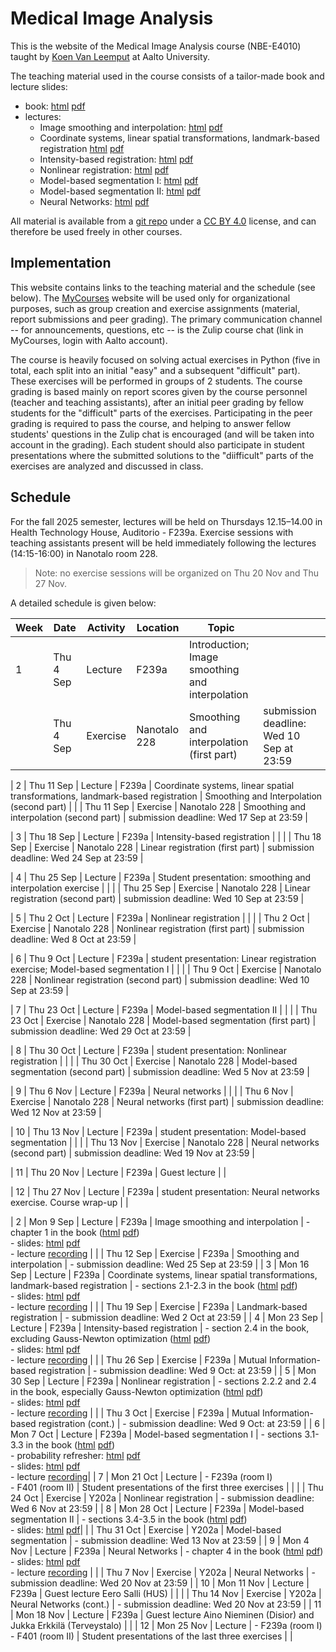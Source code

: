 # Medical Image Analysis

This is the website of the Medical Image Analysis course (NBE-E4010) taught by [Koen Van Leemput](https://users.aalto.fi/vanlek2) at Aalto University.

The teaching material used in the course consists of a tailor-made book and lecture slides:  
- book: [html](book/html/index.html) [pdf](book/mia.pdf)
- lectures:
  + Image smoothing and interpolation: [html](lecture_slides/smoothing_and_interpolation/html/index.html) [pdf](lecture_slides/smoothing_and_interpolation/smoothing_and_interpolation.pdf)
  + Coordinate systems, linear spatial transformations, landmark-based registration [html](lecture_slides/landmark_based_registration/html/index.html) [pdf](lecture_slides/landmark_based_registration/landmark_based_registration.pdf)
  + Intensity-based registration: [html](lecture_slides/intensity_based_registration/html/index.html) [pdf](lecture_slides/intensity_based_registration/intensity_based_registration.pdf)
  + Nonlinear registration: [html](lecture_slides/nonlinear_registration/html/index.html) [pdf](lecture_slides/nonlinear_registration/nonlinear_registration.pdf)
  + Model-based segmentation I: [html](lecture_slides/model_based_segmentation_I/html/index.html) [pdf](lecture_slides/model_based_segmentation_I/model_based_segmentation_I.pdf)
  + Model-based segmentation II: [html](lecture_slides/model_based_segmentation_II/html/index.html) [pdf](lecture_slides/model_based_segmentation_II/model_based_segmentation_II.pdf)
  + Neural Networks: [html](lecture_slides/neural_networks/html/index.html) [pdf](lecture_slides/neural_networks/neural_networks.pdf)

All material is available from a [git repo](https://github.com/leempko/mia/) under a [CC BY 4.0](https://creativecommons.org/licenses/by/4.0/) license, and can therefore be used freely in other courses.

## Implementation

This website contains links to the teaching material and the schedule (see below). The [MyCourses](https://mycourses.aalto.fi/user/index.php?id=49017) website will be used only for organizational purposes, such as group creation and exercise assignments (material, report submissions and peer grading). The primary communication channel -- for announcements, questions, etc -- is the Zulip course chat (link in MyCourses, login with Aalto account).

The course is heavily focused on solving actual exercises in Python (five in total, each split into an initial "easy" and a subsequent "difficult" part). These exercises will be performed in groups of 2 students. The course grading is based mainly on report scores given by the course personnel (teacher and teaching assistants), after an initial peer grading by fellow students for the "difficult" parts of the exercises. Participating in the peer grading is required to pass the course, and helping to answer fellow students' questions in the Zulip chat is encouraged (and will be taken into account in the grading). Each student should also participate in student presentations where the submitted solutions to the "diifficult" parts of the exercises are analyzed and discussed in class.


## Schedule

For the fall 2025 semester, lectures will be held on Thursdays 12.15–14.00 in Health Technology House, Auditorio - F239a. Exercise sessions with teaching assistants present will be held immediately following the lectures (14:15-16:00) in Nanotalo room 228.

> Note: no exercise sessions will be organized on Thu 20 Nov and Thu 27 Nov.


A detailed schedule is given below:

| Week |  Date | Activity | Location | Topic |  |
| --- | ---   | ---      | ---   | --- | --- |
| 1 | Thu 4 Sep | Lecture  |  F239a | Introduction; Image smoothing and interpolation | |
|   | Thu 4 Sep | Exercise | Nanotalo 228 | Smoothing and interpolation (first part) | submission deadline: Wed 10 Sep at 23:59 |

| 2 | Thu 11 Sep | Lecture  |  F239a | Coordinate systems, linear spatial transformations, landmark-based registration | Smoothing and Interpolation (second part) |
|   | Thu 11 Sep | Exercise | Nanotalo 228 | Smoothing and interpolation (second part) | submission deadline: Wed 17 Sep at 23:59 |

| 3 | Thu 18 Sep | Lecture  |  F239a | Intensity-based registration | |
|   | Thu 18 Sep | Exercise | Nanotalo 228 | Linear registration (first part) | submission deadline: Wed 24 Sep at 23:59 |

| 4 | Thu 25 Sep | Lecture  |  F239a | Student presentation: smoothing and interpolation exercise | |
|   | Thu 25 Sep | Exercise | Nanotalo 228 |  Linear registration (second part) | submission deadline: Wed 10 Sep at 23:59 |

| 5 | Thu 2 Oct | Lecture  |  F239a | Nonlinear registration | |
|   | Thu 2 Oct | Exercise | Nanotalo 228 | Nonlinear registration (first part) | submission deadline: Wed 8 Oct at 23:59 |

| 6 | Thu 9 Oct | Lecture  |  F239a | student presentation: Linear registration exercise; Model-based segmentation I | |
|   | Thu 9 Oct | Exercise | Nanotalo 228 | Nonlinear registration (second part) | submission deadline: Wed 10 Sep at 23:59 |

| 7 | Thu 23 Oct | Lecture  |  F239a | Model-based segmentation II | |
|   | Thu 23 Oct | Exercise | Nanotalo 228 | Model-based segmentation (first part) | submission deadline: Wed 29 Oct at 23:59 |

| 8 | Thu 30 Oct | Lecture  |  F239a | student presentation: Nonlinear registration | |
|   | Thu 30 Oct | Exercise | Nanotalo 228 | Model-based segmentation (second part) | submission deadline: Wed 5 Nov at 23:59 |

| 9 | Thu 6 Nov | Lecture  |  F239a | Neural networks | |
|   | Thu 6 Nov | Exercise | Nanotalo 228 | Neural networks (first part) | submission deadline: Wed 12 Nov at 23:59 |

| 10 | Thu 13 Nov | Lecture  |  F239a | student presentation: Model-based segmentation | |
|   | Thu 13 Nov | Exercise | Nanotalo 228 | Neural networks (second part) | submission deadline: Wed 19 Nov at 23:59 |

| 11 | Thu 20 Nov | Lecture  |  F239a | Guest lecture | |

| 12 | Thu 27 Nov | Lecture  |  F239a | student presentation: Neural networks exercise. Course wrap-up | |






| 2 | Mon 9 Sep | Lecture |  F239a | Image smoothing and interpolation | - chapter 1 in the book ([html](book/html/index.html?page=5) [pdf](book/mia.pdf)) <br/> - slides: [html](lecture_slides/smoothing_and_interpolation/html/index.html) [pdf](lecture_slides/smoothing_and_interpolation/smoothing_and_interpolation.pdf) <br/> - lecture [recording](https://aalto.cloud.panopto.eu/Panopto/Pages/Viewer.aspx?id=a7f7f745-90fc-4d09-9d99-b1e600985360) |
| | Thu 12 Sep | Exercise | F239a | Smoothing and interpolation | - submission deadline: Wed 25 Sep at 23:59 |
| 3 | Mon 16 Sep | Lecture |  F239a | Coordinate systems, linear spatial transformations, landmark-based registration | - sections 2.1-2.3 in the book ([html](book/html/index.html?page=19) [pdf](book/mia.pdf)) <br/> - slides: [html](lecture_slides/landmark_based_registration/html/index.html) [pdf](lecture_slides/landmark_based_registration/landmark_based_registration.pdf) <br/> - lecture [recording](https://aalto.cloud.panopto.eu/Panopto/Pages/Viewer.aspx?id=1ba65dbd-ff20-4358-9a7a-b1ed0098c11d) |
| | Thu 19 Sep | Exercise | F239a | Landmark-based registration | - submission deadline: Wed 2 Oct at 23:59 |
| 4 | Mon 23 Sep | Lecture |  F239a | Intensity-based registration | - section 2.4 in the book, excluding Gauss-Newton optimization ([html](book/html/index.html?page=27) [pdf](book/mia.pdf)) <br/> - slides: [html](lecture_slides/intensity_based_registration/html/index.html) [pdf](lecture_slides/intensity_based_registration/intensity_based_registration.pdf) <br/> - lecture [recording](https://aalto.cloud.panopto.eu/Panopto/Pages/Viewer.aspx?id=59da6aba-ad83-4838-9577-b1f40099b4f9) |
|  | Thu 26 Sep | Exercise | F239a | Mutual Information-based registration | - submission deadline: Wed 9 Oct: at 23:59 |
| 5 | Mon 30 Sep | Lecture |  F239a | Nonlinear registration | - sections 2.2.2 and 2.4 in the book, especially Gauss-Newton optimization ([html](book/html/index.html?page=25) [pdf](book/mia.pdf)) <br/> - slides: [html](lecture_slides/nonlinear_registration/html/index.html) [pdf](lecture_slides/nonlinear_registration/nonlinear_registration.pdf) <br/> - lecture [recording](https://aalto.cloud.panopto.eu/Panopto/Pages/Viewer.aspx?id=a7a1e6ac-1621-4c55-8fa5-b1fb0099319a) |
| | Thu 3 Oct | Exercise | F239a | Mutual Information-based registration (cont.) | - submission deadline: Wed 9 Oct: at 23:59 |
| 6 | Mon 7 Oct | Lecture |  F239a | Model-based segmentation I | - sections 3.1-3.3 in the book ([html](book/html/index.html?page=35) [pdf](book/mia.pdf)) <br/> - probability refresher: [html](lecture_slides/model_based_segmentation_I/html_refresher/index.html) [pdf](lecture_slides/model_based_segmentation_I/refresher_on_probability.pdf) <br/> - slides: [html](lecture_slides/model_based_segmentation_I/html/index.html) [pdf](lecture_slides/model_based_segmentation_I/model_based_segmentation_I.pdf) <br/> - lecture [recording](https://aalto.cloud.panopto.eu/Panopto/Pages/Viewer.aspx?id=de8f4418-c466-482c-92f4-b20200997a94)|
| 7 | Mon 21 Oct | Lecture | - F239a (room I) <br/> - F401 (room II) | Student presentations of the first three exercises | |
| | Thu 24 Oct | Exercise | Y202a | Nonlinear registration | - submission deadline: Wed 6 Nov at 23:59 |
| 8 | Mon 28 Oct | Lecture |  F239a | Model-based segmentation II | - sections 3.4-3.5 in the book ([html](book/html/index.html?page=44) [pdf](book/mia.pdf)) <br/> - slides: [html](lecture_slides/model_based_segmentation_II/html/index.html) [pdf](lecture_slides/model_based_segmentation_II/model_based_segmentation_II.pdf)|
| | Thu 31 Oct | Exercise | Y202a | Model-based segmentation | - submission deadline: Wed 13 Nov at 23:59 |
| 9 | Mon 4 Nov | Lecture |  F239a | Neural Networks | - chapter 4 in the book ([html](book/html/index.html?page=55) [pdf](book/mia.pdf)) <br/> - slides: [html](lecture_slides/neural_networks/html/index.html) [pdf](lecture_slides/neural_networks/neural_networks.pdf) <br/> - lecture [recording](https://aalto.cloud.panopto.eu/Panopto/Pages/Viewer.aspx?id=0d54885a-8f21-453c-94f5-b21e00aa3756) |
| | Thu 7 Nov | Exercise | Y202a | Neural Networks | - submission deadline: Wed 20 Nov at 23:59 |
| 10 | Mon 11 Nov | Lecture |  F239a | Guest lecture Eero Salli (HUS) | |
| | Thu 14 Nov | Exercise | Y202a | Neural Networks (cont.) | - submission deadline: Wed 20 Nov at 23:59 |
| 11 | Mon 18 Nov | Lecture |  F239a | Guest lecture Aino Nieminen (Disior) and Jukka Erkkilä (Terveystalo) | |
| 12 | Mon 25 Nov | Lecture | - F239a (room I) <br/> - F401 (room II) | Student presentations of the last three exercises | |



